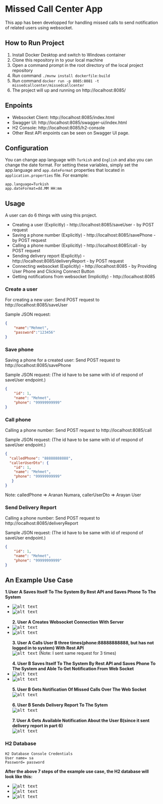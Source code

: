 # Missed Call Center App
This app has been developped for handling missed calls to send notification of related users using websocket.

## How to Run Project
1. Install Docker Desktop and switch to Windows container
2. Clone this repository in to your local machine
3. Open a command prompt in the root directory of the local project repository
4. Run command  ```./mvnw install dockerfile:build```
5. Run command  ```docker run -p 8085:8081 -t missedcallcenter/missedcallcenter```
6. The project will up and running on http://localhost:8085/

## Enpoints
* Websocket Client: http://localhost:8085/index.html
* Swagger UI: http://localhost:8085/swagger-ui/index.html
* H2 Console: http://localhost:8085/h2-console
* Other Rest API enpoints can be seen on Swagger UI page.

## Configuration
You can change app language with ```Turkish``` and ```English``` and also you can change the date format. For setting these variables, simply set the app.language and ```app.dateFormat``` properties that located in ```application.properties``` file. For example:

 ```
app.language=Turkish
app.dateFormat=dd.MM HH:mm
 ```

## Usage
A user can do 6 things with using this project.
* Creating a user (Explicitly) - http://localhost:8085/saveUser - by POST request
* Saving a phone number (Explicitly) - http://localhost:8085/savePhone - by POST request
* Calling a phone number (Explicitly) - http://localhost:8085/call - by POST request
* Sending delivery report (Explicitly) - http://localhost:8085/deliveryReport - by POST request
* Connecting websocket (Explicitly) - http://localhost:8085 - by Providing User Phone and Clicking Connect Button
* Getting notifications from websocket (Implicitly) - http://localhost:8085 


### Create a user
For creating a new user: Send POST request to http://localhost:8085/saveUser

Sample JSON request:
```JSON
{
    "name":"Mehmet",
    "password":"123456"
}
```

### Save phone
Saving a phone for a created user: Send POST request to http://localhost:8085/savePhone

Sample JSON request: (The id have to be same with id of respond of saveUser endpoint.)
```JSON
{
    "id": 1,
    "name": "Mehmet",
    "phone": "99999999999"
}
```

### Call phone
Calling a phone number: Send POST request to http://localhost:8085/call

Sample JSON request: (The id have to be same with id of respond of saveUser endpoint.)
```JSON
{
  "calledPhone": "88888888888",
  "callerUserDto": {
    "id": 1,
    "name": "Mehmet",
    "phone": "99999999999"
   }
}
```
Note: calledPhone => Aranan Numara, callerUserDto => Arayan User

### Send Delivery Report 
Calling a phone number: Send POST request to http://localhost:8085/deliveryReport

Sample JSON request: (The id have to be same with id of respond of saveUser endpoint.)
```JSON
{
    "id": 1,
    "name": "Mehmet",
    "phone": "99999999999"
}
```
## An Example Use Case
**1.User A Saves Itself To The System By Rest API and Saves Phone To The System**<br />
 * <kbd>![alt text](https://user-images.githubusercontent.com/23100256/100641262-49938a80-3348-11eb-9609-7c5cba632c85.png)</kbd>
 * <kbd>![alt text](https://user-images.githubusercontent.com/23100256/100641395-78116580-3348-11eb-94c1-5a1107320038.png)</kbd>
<br /><br />
**2. User A Creates Websocket Connection With Server**<br />
 * <kbd>![alt text](https://user-images.githubusercontent.com/23100256/100642073-5a90cb80-3349-11eb-8ea9-9fed9bcc43a7.png)</kbd>
 * <kbd>![alt text](https://user-images.githubusercontent.com/23100256/100642241-988def80-3349-11eb-9759-dc1b00880fc6.png)</kbd>
<br /><br />
**3. User A Calls User B three times(phone:88888888888, but has not logged in to system) With Rest API**<br />
<kbd>![alt text](https://user-images.githubusercontent.com/23100256/100642958-86608100-334a-11eb-87e8-809f2d15fee9.png)</kbd>
  (Note: I sent same request for 3 times)
<br /><br />
**4. User B Saves Itself To The System By Rest API and Saves Phone To The System and Able To Get Notification From Web Socket**<br />
  * <kbd>![alt text](https://user-images.githubusercontent.com/23100256/100644393-51edc480-334c-11eb-8afa-5408b395a916.png)</kbd>
  * <kbd>![alt text](https://user-images.githubusercontent.com/23100256/100644754-c45ea480-334c-11eb-88ce-7b23ac18c870.png)</kbd>
<br /><br />
**5. User B Gets Notification Of Missed Calls Over The Web Socket**<br />
<kbd>![alt text](https://user-images.githubusercontent.com/23100256/100644975-143d6b80-334d-11eb-8b8d-cd590114ad41.png)</kbd>
<br /><br />
**6. User B Sends Delivery Report To The Sytem**<br />
<kbd>![alt text](https://user-images.githubusercontent.com/23100256/100645392-a9406480-334d-11eb-9c1d-4b955a26320d.png)</kbd>
<br /><br />
**7. User A Gets Available Notification About the User B(since it sent delivery report in part 6)**<br />
<kbd>![alt text](https://user-images.githubusercontent.com/23100256/100645528-d9880300-334d-11eb-8be9-4e99ee62d977.png)</kbd>

### H2 Database
```
H2 Database Console Credentials
User name= sa
Password= password
```
**After the above 7 steps of the example use case, the H2 database will look like this:**
 * <kbd>![alt text](https://user-images.githubusercontent.com/23100256/100658382-02b18f00-3360-11eb-8055-349f0d39e3ce.png)</kbd>
 * <kbd>![alt text](https://user-images.githubusercontent.com/23100256/100660076-92583d00-3362-11eb-85cf-c866ef8dd638.png)</kbd>
 * <kbd>![alt text](https://user-images.githubusercontent.com/23100256/100660160-adc34800-3362-11eb-8508-4639cacc780e.png)</kbd>


